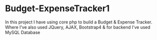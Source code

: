 # Budget-ExpenseTracker1
In this project I have using core php to build a Budget &amp; Expense Tracker. Where I've also used JQuery, AJAX, Bootstrap4 &amp; for backend I've used MySQL Database
